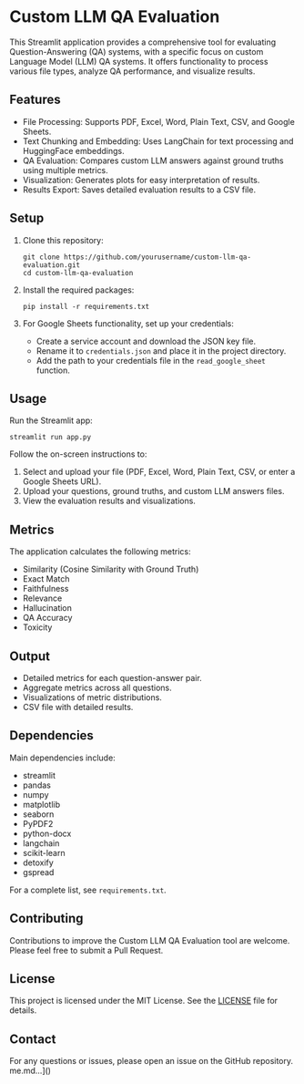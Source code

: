 # Custom LLM QA Evaluation

This Streamlit application provides a comprehensive tool for evaluating Question-Answering (QA) systems, with a specific focus on custom Language Model (LLM) QA systems. It offers functionality to process various file types, analyze QA performance, and visualize results.

## Features

- File Processing: Supports PDF, Excel, Word, Plain Text, CSV, and Google Sheets.
- Text Chunking and Embedding: Uses LangChain for text processing and HuggingFace embeddings.
- QA Evaluation: Compares custom LLM answers against ground truths using multiple metrics.
- Visualization: Generates plots for easy interpretation of results.
- Results Export: Saves detailed evaluation results to a CSV file.

## Setup

1. Clone this repository:
   ```
   git clone https://github.com/yourusername/custom-llm-qa-evaluation.git
   cd custom-llm-qa-evaluation
   ```

2. Install the required packages:
   ```
   pip install -r requirements.txt
   ```

3. For Google Sheets functionality, set up your credentials:
   - Create a service account and download the JSON key file.
   - Rename it to `credentials.json` and place it in the project directory.
   - Add the path to your credentials file in the `read_google_sheet` function.

## Usage

Run the Streamlit app:
```
streamlit run app.py
```

Follow the on-screen instructions to:
1. Select and upload your file (PDF, Excel, Word, Plain Text, CSV, or enter a Google Sheets URL).
2. Upload your questions, ground truths, and custom LLM answers files.
3. View the evaluation results and visualizations.

## Metrics

The application calculates the following metrics:
- Similarity (Cosine Similarity with Ground Truth)
- Exact Match
- Faithfulness
- Relevance
- Hallucination
- QA Accuracy
- Toxicity

## Output

- Detailed metrics for each question-answer pair.
- Aggregate metrics across all questions.
- Visualizations of metric distributions.
- CSV file with detailed results.

## Dependencies

Main dependencies include:
- streamlit
- pandas
- numpy
- matplotlib
- seaborn
- PyPDF2
- python-docx
- langchain
- scikit-learn
- detoxify
- gspread

For a complete list, see `requirements.txt`.

## Contributing

Contributions to improve the Custom LLM QA Evaluation tool are welcome. Please feel free to submit a Pull Request.

## License

This project is licensed under the MIT License. See the [LICENSE](LICENSE) file for details.

## Contact

For any questions or issues, please open an issue on the GitHub repository.
me.md…]()

